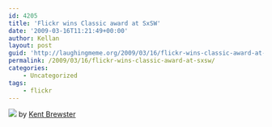```yaml
---
id: 4205
title: 'Flickr wins Classic award at SxSW'
date: '2009-03-16T11:21:49+00:00'
author: Kellan
layout: post
guid: 'http://laughingmeme.org/2009/03/16/flickr-wins-classic-award-at-sxsw/'
permalink: /2009/03/16/flickr-wins-classic-award-at-sxsw/
categories:
    - Uncategorized
tags:
    - flickr
---
```


[![](http://farm4.static.flickr.com/3181/3359766295_3f33d378dc.jpg)](http://www.flickr.com/photos/kentbrew/3359766295/ "photo sharing") by [Kent Brewster](http://flickr.com/photos/kentbrew)